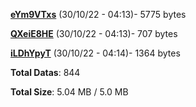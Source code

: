 [**eYm9VTxs**](/data/eYm9VTxs.txt) (30/10/22 - 04:13)- 5775 bytes

[**QXeiE8HE**](/data/QXeiE8HE.txt) (30/10/22 - 04:13)- 707 bytes

[**iLDhYpyT**](/data/iLDhYpyT.txt) (30/10/22 - 04:14)- 1364 bytes

**Total Datas**: 844

**Total Size**: 5.04 MB / 5.0 MB